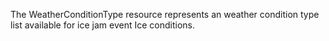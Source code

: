 The WeatherConditionType resource represents an  weather condition type list available for ice jam event Ice conditions.